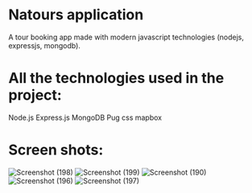 # Natours application

A tour booking app made with modern javascript technologies (nodejs, expressjs, mongodb).

# All the technologies used in the project:
Node.js
Express.js
MongoDB
Pug
css
mapbox

# Screen shots:
![Screenshot (198)](https://user-images.githubusercontent.com/60085915/116712543-a0c38700-a9dc-11eb-9772-343d02c3e996.png)
![Screenshot (199)](https://user-images.githubusercontent.com/60085915/116712537-9f925a00-a9dc-11eb-972b-089b88de9656.png)
![Screenshot (190)](https://user-images.githubusercontent.com/60085915/116712441-85f11280-a9dc-11eb-9ee3-b197f0e8dc1c.png)
![Screenshot (196)](https://user-images.githubusercontent.com/60085915/116712496-94d7c500-a9dc-11eb-8240-6d82114ca957.png)
![Screenshot (197)](https://user-images.githubusercontent.com/60085915/116712558-a4570e00-a9dc-11eb-8398-1abe03dffe8f.png)

